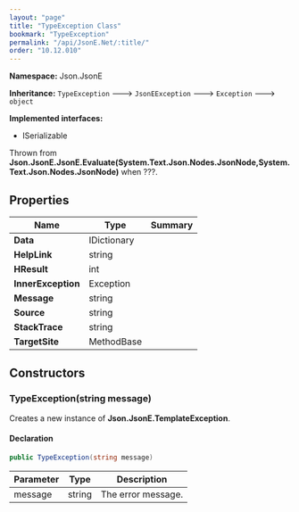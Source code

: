 ```yaml
---
layout: "page"
title: "TypeException Class"
bookmark: "TypeException"
permalink: "/api/JsonE.Net/:title/"
order: "10.12.010"
---
```

**Namespace:** Json.JsonE

**Inheritance:**
`TypeException`
 🡒 
`JsonEException`
 🡒 
`Exception`
 🡒 
`object`

**Implemented interfaces:**

- ISerializable

Thrown from **Json.JsonE.JsonE.Evaluate(System.Text.Json.Nodes.JsonNode,System.Text.Json.Nodes.JsonNode)** when ???.

## Properties

| Name | Type | Summary |
|---|---|---|
| **Data** | IDictionary |  |
| **HelpLink** | string |  |
| **HResult** | int |  |
| **InnerException** | Exception |  |
| **Message** | string |  |
| **Source** | string |  |
| **StackTrace** | string |  |
| **TargetSite** | MethodBase |  |

## Constructors

### TypeException(string message)

Creates a new instance of **Json.JsonE.TemplateException**.

#### Declaration

```c#
public TypeException(string message)
```

| Parameter | Type | Description |
|---|---|---|
| message | string | The error message. |



